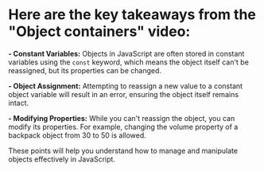 # Here are the key takeaways from the "Object containers" video:

**- Constant Variables:** Objects in JavaScript are often stored in constant variables using the `const` keyword, which means the object itself can't be reassigned, but its properties can be changed.

**- Object Assignment:** Attempting to reassign a new value to a constant object variable will result in an error, ensuring the object itself remains intact.

**- Modifying Properties:** While you can't reassign the object, you can modify its properties. For example, changing the volume property of a backpack object from 30 to 50 is allowed.

These points will help you understand how to manage and manipulate objects effectively in JavaScript.
